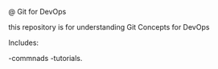 @ Git for DevOps


this repository is for understanding Git Concepts for DevOps

Includes:

-commnads 
-tutorials.
